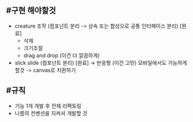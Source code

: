 #구현 해야할것
--
- creature 조작 (컴포넌트 분리 -> 상속 또는 합성으로 공통 인터페이스 분리) [완료]
    - 삭제
    - 크기조절
    - drag and drop (이건 더 깔끔하게)
- slick slide (컴포넌트 분리) [완료]
-> 반응형 (이건 고민) 모바일에서도 가능하게 할것 
-> canvas로 치환하기


#규칙
--
- 기능 1개 개발 후 전체 리팩토링 
- 나름의 컨벤션을 지켜셔 개발할 것
